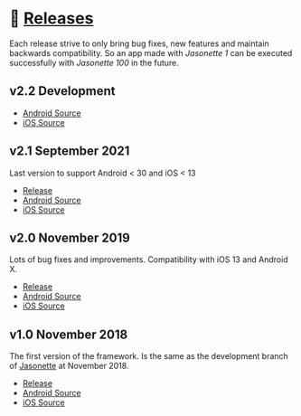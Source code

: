 # 📅 [Releases](https://github.com/jasonelle/jasonelle/releases)

Each release strive
to only bring bug fixes, new features and maintain backwards compatibility. So an app made
with *Jasonette 1* can be executed successfully with *Jasonette 100* in the future.

## v2.2 Development

- [Android Source](https://github.com/jasonelle/jasonette-android/tree/develop)
- [iOS Source](https://github.com/jasonelle/jasonette-ios/tree/develop)

## v2.1 September 2021

Last version to support Android < 30 and iOS < 13

- [Release](https://github.com/jasonelle/jasonelle/releases/tag/v2.1)
- [Android Source](https://github.com/jasonelle/jasonette-android/tree/v2.1.0)
- [iOS Source](https://github.com/jasonelle/jasonette-ios/tree/v2.1)

## v2.0 November 2019

Lots of bug fixes and improvements. Compatibility with iOS 13 and Android X.

- [Release](https://github.com/jasonelle/jasonelle/releases/tag/v2.0)
- [Android Source](https://github.com/jasonelle/jasonette-android/tree/v2.0)
- [iOS Source](https://github.com/jasonelle/jasonette-ios/tree/v2.0)

## v1.0 November 2018

The first version of the framework. Is the same as the development
branch of [Jasonette](https://github.com/jasonette) at November 2018.

- [Release](https://github.com/jasonelle/jasonelle/releases/tag/v1.0)
- [Android Source](https://github.com/jasonelle/jasonette-android/tree/v1.0)
- [iOS Source](https://github.com/jasonelle/jasonette-ios/tree/v1.0)